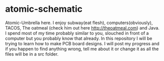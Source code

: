 # atomic-schematic
Atomic-Umbrella here.
I enjoy subway(eat flesh), computers(obviously), TACOS, The oatmeal (check him out here http://theoatmeal.com) and Java. I spend most of my time probably similar to you, slouched in front of a computer but you probably know that already. In this repository I will be trying to learn how to make PCB board designs. I will post my progress and if you happen to find anything wrong, tell me about it or change it as all the files will be in a src folder.
